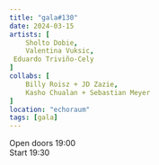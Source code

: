 ```yaml
---
title: "gala#130"
date: 2024-03-15
artists: [
	Sholto Dobie,
	Valentina Vuksic, 
 Eduardo Triviño-Cely
]
collabs: [
	Billy Roisz + JD Zazie,
	Kasho Chualan + Sebastian Meyer
]
location: "echoraum"
tags: [gala]
---
```

Open doors 19:00  
Start 19:30


